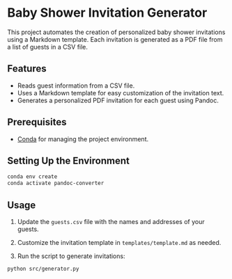 # Baby Shower Invitation Generator

This project automates the creation of personalized baby shower invitations using a Markdown template. Each invitation is generated as a PDF file from a list of guests in a CSV file.

## Features

- Reads guest information from a CSV file.
- Uses a Markdown template for easy customization of the invitation text.
- Generates a personalized PDF invitation for each guest using Pandoc.

## Prerequisites

- [Conda](https://docs.conda.io/en/latest/) for managing the project environment.

## Setting Up the Environment

```bash
conda env create
conda activate pandoc-converter
```

## Usage

1. Update the `guests.csv` file with the names and addresses of your guests.

2. Customize the invitation template in `templates/template.md` as needed.

3. Run the script to generate invitations:

```bash
python src/generator.py
```


